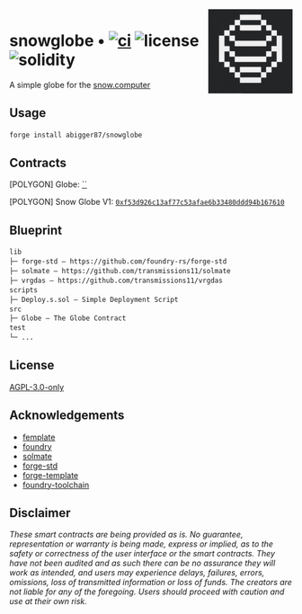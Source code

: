 <img align="right" width="150" height="150" top="100" src="./assets/globe.png">

# snowglobe • [![ci](https://github.com/abigger87/snowglobe/actions/workflows/ci.yml/badge.svg)](https://github.com/abigger87/snowglobe/actions/workflows/ci.yml) ![license](https://img.shields.io/github/license/abigger87/snowglobe?label=license) ![solidity](https://img.shields.io/badge/solidity-^0.8.15-lightgrey)

A simple globe for the [snow.computer](https://snow.computer)


## Usage

```bash
forge install abigger87/snowglobe
```

## Contracts

[POLYGON] Globe: [``](https://polygonscan.com/address/)

[POLYGON] Snow Globe V1: [`0xf53d926c13af77c53afae6b33480ddd94b167610`](https://polygonscan.com/address/0xf53d926c13af77c53afae6b33480ddd94b167610)


## Blueprint

```ml
lib
├─ forge-std — https://github.com/foundry-rs/forge-std
├─ solmate — https://github.com/transmissions11/solmate
├─ vrgdas — https://github.com/transmissions11/vrgdas
scripts
├─ Deploy.s.sol — Simple Deployment Script
src
├─ Globe — The Globe Contract
test
└─ ...
```


## License

[AGPL-3.0-only](https://github.com/abigger87/snowglobe/blob/master/LICENSE)


## Acknowledgements

- [femplate](https://github.com/abigger87/femplate)
- [foundry](https://github.com/foundry-rs/foundry)
- [solmate](https://github.com/Rari-Capital/solmate)
- [forge-std](https://github.com/brockelmore/forge-std)
- [forge-template](https://github.com/foundry-rs/forge-template)
- [foundry-toolchain](https://github.com/foundry-rs/foundry-toolchain)


## Disclaimer

_These smart contracts are being provided as is. No guarantee, representation or warranty is being made, express or implied, as to the safety or correctness of the user interface or the smart contracts. They have not been audited and as such there can be no assurance they will work as intended, and users may experience delays, failures, errors, omissions, loss of transmitted information or loss of funds. The creators are not liable for any of the foregoing. Users should proceed with caution and use at their own risk._
